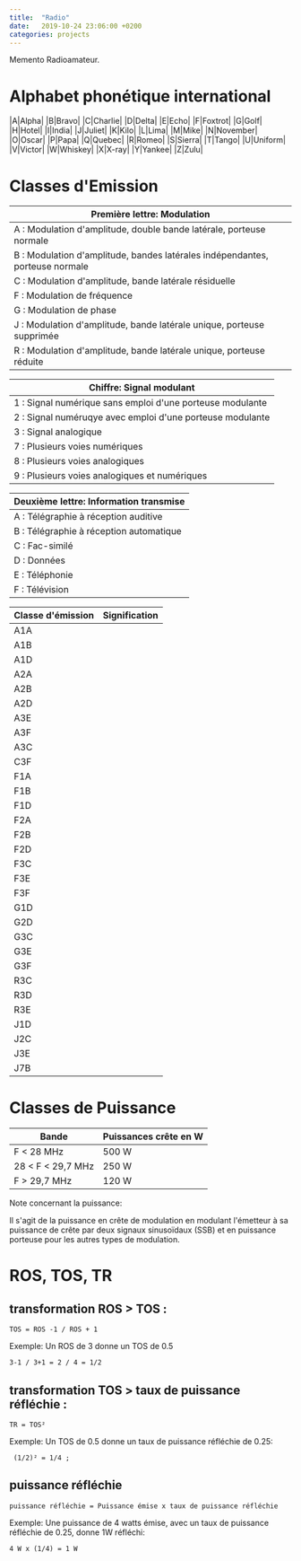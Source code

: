 ```yaml
---
title:  "Radio"
date:   2019-10-24 23:06:00 +0200
categories: projects
---
```

Memento Radioamateur.

# Alphabet phonétique international

|A|Alpha|
|B|Bravo|
|C|Charlie|
|D|Delta|
|E|Echo|
|F|Foxtrot|
|G|Golf|
|H|Hotel|
|I|India|
|J|Juliet|
|K|Kilo|
|L|Lima|
|M|Mike|
|N|November|
|O|Oscar|
|P|Papa|
|Q|Quebec|
|R|Romeo|
|S|Sierra|
|T|Tango|
|U|Uniform|
|V|Victor|
|W|Whiskey|
|X|X-ray|
|Y|Yankee|
|Z|Zulu|

# Classes d'Emission

| Première lettre: Modulation                                                  |
|------------------------------------------------------------------------------|
| A : Modulation d'amplitude, double bande latérale, porteuse normale          |
| B : Modulation d'amplitude, bandes latérales indépendantes, porteuse normale |
| C : Modulation d'amplitude, bande latérale résiduelle                        |
| F : Modulation de fréquence                                                  |
| G : Modulation de phase                                                      |
| J : Modulation d'amplitude, bande latérale unique, porteuse supprimée        |
| R : Modulation d'amplitude, bande latérale unique, porteuse réduite          |

| Chiffre: Signal modulant                                  |
|-----------------------------------------------------------|
| 1 : Signal numérique sans emploi d'une porteuse modulante |
| 2 : Signal numéruqye avec emploi d'une porteuse modulante |
| 3 : Signal analogique                                     |
| 7 : Plusieurs voies numériques                            |
| 8 : Plusieurs voies analogiques                           |
| 9 : Plusieurs voies analogiques et numériques             |


| Deuxième lettre: Information transmise  |
|-----------------------------------------|
| A : Télégraphie à réception auditive    |
| B : Télégraphie à réception automatique |
| C : Fac-similé                          |
| D : Données                             |
| E : Téléphonie                          |
| F : Télévision                          |

| Classe d'émission | Signification |
|-------------------|---------------|
| A1A | |
| A1B | |
| A1D | |
| A2A | |
| A2B | |
| A2D | |
| A3E | |
| A3F | |
| A3C | |
| C3F | |
| F1A | |
| F1B | |
| F1D | |
| F2A | |
| F2B | |
| F2D | |
| F3C | |
| F3E | |
| F3F | |
| G1D | |
| G2D | |
| G3C | |
| G3E | |
| G3F | |
| R3C | |
| R3D | |
| R3E | |
| J1D | |
| J2C | |
| J3E | |
| J7B | |

# Classes de Puissance

| Bande | Puissances crête en W |
|-------|-----------------------|
| F < 28 MHz | 500 W |
| 28 < F < 29,7 MHz | 250 W |
| F > 29,7 MHz | 120 W |

Note concernant la puissance:

Il s'agit de la puissance en crête de modulation en modulant l'émetteur à sa puissance de crête par deux signaux sinusoïdaux (SSB) et en puissance porteuse pour les autres types de modulation.

# ROS, TOS, TR

## transformation ROS > TOS : 
```
TOS = ROS -1 / ROS + 1 
```
Exemple:
Un ROS de 3 donne un TOS de 0.5
``` 
3-1 / 3+1 = 2 / 4 = 1/2
```

## transformation TOS > taux de puissance réfléchie :
```
TR = TOS²
```
Exemple:
Un TOS de 0.5 donne un taux de puissance réfléchie de 0.25:
```
 (1/2)² = 1/4 ; 
```

## puissance réfléchie
```
puissance réfléchie = Puissance émise x taux de puissance réfléchie
```
Exemple:
Une puissance de 4 watts émise, avec un taux de puissance réfléchie de 0.25, donne 1W réfléchi:
```
4 W x (1/4) = 1 W
```
